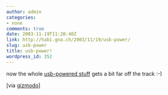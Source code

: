 ```yaml
---
author: admin
categories:
- none
comments: true
date: 2003-11-19T11:20:40Z
link: http://habi.gna.ch/2003/11/19/usb-power/
slug: usb-power
title: usb-power!
wordpress_id: 352
---
```


now the whole [usb-powered stuff](http://www.tomatochip.com/servlet/com.gcm.servlet.commodity.CommodityView?command=createProcurement&supplierID=473&commodityID=3366&searchIndex=3) gets a bit far off the track :-)

[via [gizmodo](http://www.gizmodo.com/archives/010180.php#010180)]
